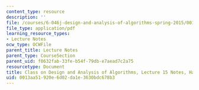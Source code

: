 ```yaml
---
content_type: resource
description: ''
file: /courses/6-046j-design-and-analysis-of-algorithms-spring-2015/0013aa51920e6d02da1e3630bdc678b3_MIT6_046JS15_writtenlec15.pdf
file_type: application/pdf
learning_resource_types:
- Lecture Notes
ocw_type: OCWFile
parent_title: Lecture Notes
parent_type: CourseSection
parent_uid: f0632fab-33fe-b54f-79db-e7aead7c2a75
resourcetype: Document
title: Class on Design and Analysis of Algorithms, Lecture 15 Notes, Handwritten
uid: 0013aa51-920e-6d02-da1e-3630bdc678b3
---
```

